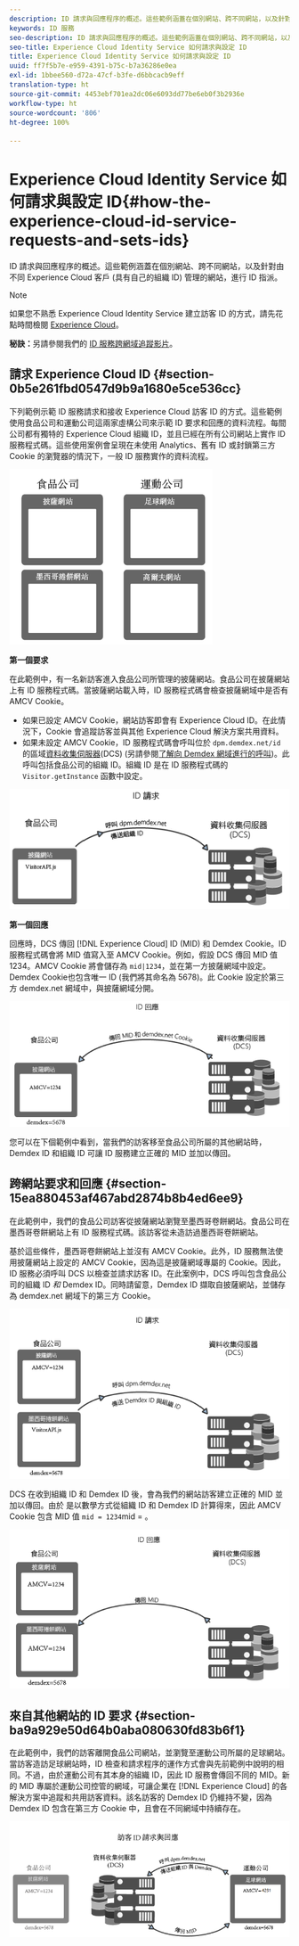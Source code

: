 ```yaml
---
description: ID 請求與回應程序的概述。這些範例涵蓋在個別網站、跨不同網站，以及針對由不同 Experience Cloud 客戶 (具有自己的組織 ID) 管理的網站，進行 ID 指派。
keywords: ID 服務
seo-description: ID 請求與回應程序的概述。這些範例涵蓋在個別網站、跨不同網站，以及針對由不同 Experience Cloud 客戶 (具有自己的組織 ID) 管理的網站，進行 ID 指派。
seo-title: Experience Cloud Identity Service 如何請求與設定 ID
title: Experience Cloud Identity Service 如何請求與設定 ID
uuid: ff7f5b7e-e959-4391-b75c-b7a36286e0ea
exl-id: 1bbee560-d72a-47cf-b3fe-d6bbcacb9eff
translation-type: ht
source-git-commit: 4453ebf701ea2dc06e6093dd77be6eb0f3b2936e
workflow-type: ht
source-wordcount: '806'
ht-degree: 100%

---
```


# Experience Cloud Identity Service 如何請求與設定 ID{#how-the-experience-cloud-id-service-requests-and-sets-ids}

ID 請求與回應程序的概述。這些範例涵蓋在個別網站、跨不同網站，以及針對由不同 Experience Cloud 客戶 (具有自己的組織 ID) 管理的網站，進行 ID 指派。

>[!NOTE]
>
>如果您不熟悉 Experience Cloud Identity Service 建立訪客 ID 的方式，請先花點時間檢閱 [Experience Cloud](../introduction/cookies.md)。

**秘訣：**&#x200B;另請參閱我們的 [ID 服務跨網域追蹤影片](https://helpx.adobe.com/tw/marketing-cloud-core/kb/MCID/CrossDomain.html)。

## 請求 Experience Cloud ID {#section-0b5e261fbd0547d9b9a1680e5ce536cc}

下列範例示範 ID 服務請求和接收 Experience Cloud 訪客 ID 的方式。這些範例使用食品公司和運動公司這兩家虛構公司來示範 ID 要求和回應的資料流程。每間公司都有獨特的 Experience Cloud 組織 ID，並且已經在所有公司網站上實作 ID 服務程式碼。這些使用案例會呈現在未使用 Analytics、舊有 ID 或封鎖第三方 Cookie 的瀏覽器的情況下，一般 ID 服務實作的資料流程。

![](assets/sample_sites.png)

**第一個要求**

在此範例中，有一名新訪客進入食品公司所管理的披薩網站。食品公司在披薩網站上有 ID 服務程式碼。當披薩網站載入時，ID 服務程式碼會檢查披薩網域中是否有 AMCV Cookie。

* 如果已設定 AMCV Cookie，網站訪客即會有 Experience Cloud ID。在此情況下，Cookie 會追蹤訪客並與其他 Experience Cloud 解決方案共用資料。
* 如果未設定 AMCV Cookie，ID 服務程式碼會呼叫位於 `dpm.demdex.net/id` 的區域[資料收集伺服器](https://docs.adobe.com/content/help/zh-Hant/analytics/technotes/rdc/regional-data-collection.html)(DCS) (另請參閱[了解向 Demdex 網域進行的呼叫](https://docs.adobe.com/content/help/zh-Hant/audience-manager/user-guide/reference/demdex-calls.html))。此呼叫包括食品公司的組織 ID。組織 ID 是在 ID 服務程式碼的 `Visitor.getInstance` 函數中設定。

![](assets/request1.png)

**第一個回應**

回應時，DCS 傳回 [!DNL Experience Cloud] ID (MID) 和 Demdex Cookie。ID 服務程式碼會將 MID 值寫入至 AMCV Cookie。例如，假設 DCS 傳回 MID 值 1234。AMCV Cookie 將會儲存為 `mid|1234`，並在第一方披薩網域中設定。Demdex Cookie也包含唯一 ID (我們將其命名為 5678)。此 Cookie 設定於第三方 demdex.net 網域中，與披薩網域分開。

![](assets/response1.png)

您可以在下個範例中看到，當我們的訪客移至食品公司所屬的其他網站時，Demdex ID 和組織 ID 可讓 ID 服務建立正確的 MID 並加以傳回。

## 跨網站要求和回應 {#section-15ea880453af467abd2874b8b4ed6ee9}

在此範例中，我們的食品公司訪客從披薩網站瀏覽至墨西哥卷餅網站。食品公司在墨西哥卷餅網站上有 ID 服務程式碼。該訪客從未造訪過墨西哥卷餅網站。

基於這些條件，墨西哥卷餅網站上並沒有 AMCV Cookie。此外，ID 服務無法使用披薩網站上設定的 AMCV Cookie，因為這是披薩網域專屬的 Cookie。因此，ID 服務必須呼叫 DCS 以檢查並請求訪客 ID。在此案例中，DCS 呼叫包含食品公司的組織 ID *和* Demdex ID。同時請留意，Demdex ID 擷取自披薩網站，並儲存為 demdex.net 網域下的第三方 Cookie。

![](assets/request2.png)

DCS 在收到組織 ID 和 Demdex ID 後，會為我們的網站訪客建立正確的 MID 並加以傳回。由於 是以數學方式從組織 ID 和 Demdex ID 計算得來，因此 AMCV Cookie 包含 MID 值 `mid = 1234`mid = 。

![](assets/response2.png)

## 來自其他網站的 ID 要求 {#section-ba9a929e50d64b0aba080630fd83b6f1}

在此範例中，我們的訪客離開食品公司網站，並瀏覽至運動公司所屬的足球網站。當訪客造訪足球網站時，ID 檢查和請求程序的運作方式會與先前範例中說明的相同。不過，由於運動公司有其本身的組織 ID，因此 ID 服務會傳回不同的 MID。新的 MID 專屬於運動公司控管的網域，可讓企業在 [!DNL Experience Cloud] 的各解決方案中追蹤和共用訪客資料。該名訪客的 Demdex ID 仍維持不變，因為 Demdex ID 包含在第三方 Cookie 中，且會在不同網域中持續存在。

![](assets/req_resp.png)
